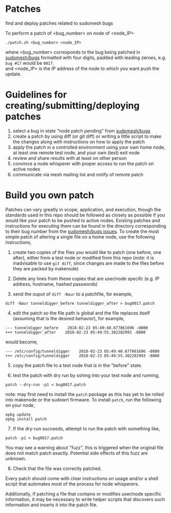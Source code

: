 # Patches

find and deploy patches related to sudomesh bugs

To perform a patch of <bug_number> on node of <node_IP>   

```
./patch.sh <bug_number> <node_IP>
```
where <bug_number> corresponds to the bug being patched in [sudomesh/bugs](https://github.com/sudomesh/bugs) formatted with four digits, padded with leading zeroes, e.g. `bug #17` would be `0017`.  
and <node_IP> is the IP address of the node to which you want push the update.    

# Guidelines for creating/submitting/deploying patches

1. select a bug in state "node patch pending" from [sudomesh/bugs](https://github.com/sudomesh/bugs/issues) 
2. create a patch by using diff (or git diff) or writing a little script to make the changes along with instructions on how to apply the patch
3. apply the patch in a controlled environment using your own home node, at least one remote test node, and your own (test) exit node
4. review and share results with at least on other person
5. convince a node whisperer with proper access to run the patch on active nodes
6. communicate via mesh mailing list and notify of remote patch

# Build you own patch

Patches can vary greatly in scope, application, and execution, though the standards used in this repo should be followed as closely as possible if you would like your patch to be pushed to active nodes. Existing patches and instructions for executing them can be found in the directory corresponding to their bug number from the [sudomesh/bugs issues](https://github.com/sudomesh/bugs/issues). To create the most simple patch of altering a single file on a home node, use the following instructions,

1. create two copies of the files you would like to patch (one before, one after), either from a test node or modified from this repo (note: it is inadvisable to use `git diff`, since changes are made to the files before they are packed by makenode)

2. Delete any lines from these copies that are user/node specifc (e.g. IP address, hostname, hashed passwords)

3. send the ouput of `diff -Naur` to a patchfile, for example,
```
diff -Naur tunneldigger_before tunneldigger_after > bug0017.patch 
```

4. edit the patch so the file path is global and the file replaces itself (assuming that is the desired behavior), for example,
```
--- tunneldigger_before    2018-02-23 05:49:40.677861696 -0800
+++ tunneldigger_after    2018-02-23 05:49:55.302282993 -0800
```
would become,
```
--- /etc/config/tunneldigger    2018-02-23 05:49:40.677861696 -0800
+++ /etc/config/tunneldigger    2018-02-23 05:49:55.302282993 -0800
```

5. copy the patch file to a test node that is in the "before" state.

6. test the patch with dry run by sshing into your test node and running,
```
patch --dry-run -p1 < bug0017.patch
```
note: may first need to install the `patch` package as this has yet to be rolled into makenode or the sudowrt firmware. To install `patch`, run the following on your node,
```
opkg update
opkg install patch
```

7. If the dry-run succeeds, attempt to run the patch with something like,
```
patch -p1 < bug0017.patch
``` 
You may see a warning about "fuzz", this is triggered when the original file does not match patch exactly. Potential side effects of this fuzz are unknown. 

8. Check that the file was correctly patched.

Every patch should come with clear instructions on usage and/or a shell script that automates most of the process for node whisperers.   

Additionally, if patching a file that contains or modifies user/node specific information, it may be necessary to write helper scripts that discovers such information and inserts it into the patch file.

